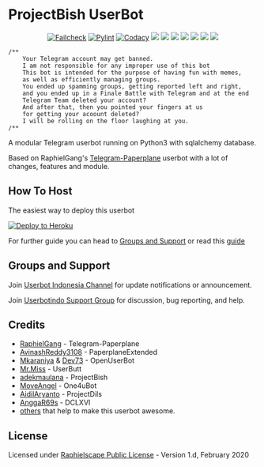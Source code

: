 # ProjectBish UserBot

<p align="center">
    <a href="https://github.com/alfianandaa/ProjectBish/actions?query=workflow%3AFailCheck" > <img src="https://img.shields.io/github/workflow/status/alfianandaa/ProjectBish/FailCheck/master?style=for-the-badge&logo=github-actions&logoColor=white" alt="Failcheck" /></a>
    <a href="https://github.com/alfianandaa/ProjectBish/actions?query=workflow%3Apylint"> <img src="https://img.shields.io/github/workflow/status/alfianandaa/ProjectBish/pylint/master?label=pylint&style=for-the-badge&logo=github-actions&logoColor=white" alt="Pylint" /></a>
    <a href="https://app.codacy.com/manual/alfianandaaa/ProjectBish/dashboard"> <img src="https://img.shields.io/codacy/grade/6a7673d2f1c64245a055fc14e22db12c?color=green&logo=codacy&logoColor=green&style=for-the-badge" alt="Codacy" /></a>
    <a href="https://github.com/alfianandaa/ProjectBish"> <img src="https://img.shields.io/github/repo-size/alfianandaa/ProjectBish?color=green&logo=github&logoColor=green&style=for-the-badge" /></a>
    <a href="https://github.com/alfianandaa/ProjectBish/commits/master"> <img src="https://img.shields.io/github/last-commit/alfianandaa/ProjectBish?color=greenlogo=github&logoColor=green&style=for-the-badge" /></a>
    <a href="https://github.com/alfianandaa/ProjectBish/issues"> <img src="https://img.shields.io/github/issues/alfianandaa/ProjectBish?color=green&logo=github&logoColor=green&style=for-the-badge" /></a>
    <a href="https://github.com/alfianandaa/ProjectBish/network/members"> <img src="https://img.shields.io/github/forks/alfianandaa/ProjectBish?color=green&logo=github&logoColor=green&style=for-the-badge" /></a>
    <a href="https://hub.docker.com/r/dasbastard/slim-buster/tags"> <img src="https://img.shields.io/docker/v/dasbastard/slim-buster/dclxvi?color=red&label=docker%20tag&logo=docker&logoColor=red&style=for-the-badge" /></a>
    <a href="https://hub.docker.com/r/dasbastard/slim-buster"> <img src="https://img.shields.io/docker/image-size/dasbastard/slim-buster/dclxvi?color=red&label=docker%20image%20size&logo=docker&logoColor=red&style=for-the-badge" /></a>
    <a href="https://pypi.org/project/Telethon/"> <img src="https://img.shields.io/pypi/v/telethon?color=green&label=telethon&logo=python&logoColor=green&style=for-the-badge" /></a>
</p>

```
/**
    Your Telegram account may get banned.
    I am not responsible for any improper use of this bot
    This bot is intended for the purpose of having fun with memes,
    as well as efficiently managing groups.
    You ended up spamming groups, getting reported left and right,
    and you ended up in a Finale Battle with Telegram and at the end
    Telegram Team deleted your account?
    And after that, then you pointed your fingers at us
    for getting your acoount deleted?
    I will be rolling on the floor laughing at you.
/**
```

A modular Telegram userbot running on Python3 with sqlalchemy database.

Based on RaphielGang's [Telegram-Paperplane](https://github.com/RaphielGang/Telegram-Paperplane) userbot with a lot of changes, features and module.


## How To Host
The easiest way to deploy this userbot

<p><a href="https://heroku.com/deploy?template=https://github.com/alfiananda84/ProjectBish/tree/master"> <img src="https://www.herokucdn.com/deploy/button.svg" alt="Deploy to Heroku" /></a></p>

For further guide you can head to [Groups and Support](https://github.com/KeselekPermen69/UserButt#Groups-and-support) or read this [guide](https://telegra.ph/Host-a-Telegram-Userbot-05-07)


## Groups and Support
Join [Userbot Indonesia Channel](https://t.me/userbotindocloud) for update notifications or announcement.

Join [Userbotindo Support Group](https://t.me/userbotindo) for discussion, bug reporting, and help.


## Credits
* [RaphielGang](https://github.com/RaphielGang) - Telegram-Paperplane
* [AvinashReddy3108](https://github.com/AvinashReddy3108) - PaperplaneExtended
* [Mkaraniya](https://github.com/mkaraniya) & [Dev73](https://github.com/Devp73) - OpenUserBot
* [Mr.Miss](https://github.com/keselekpermen69) - UserButt
* [adekmaulana](https://github.com/adekmaulana) - ProjectBish
* [MoveAngel](https://github.com/MoveAngel) - One4uBot
* [AidilAryanto](https://github.com/aidilaryanto) - ProjectDils 
* [AnggaR69s](https://github.com/GengKapak/DCLXVI) - DCLXVI
* [others](https://github.com/aidilaryanto/ProjectDils/graphs/contributors) that help to make this userbot awesome.

## License
Licensed under [Raphielscape Public License](https://github.com/aidilaryanto/ProjectDils/blob/master/LICENSE) - Version 1.d, February 2020
